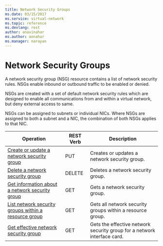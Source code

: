 ```yaml
---
title: Network Security Groups
ms.date: 03/15/2017
ms.service: virtual-network
ms.topic: reference
ms.devlang: rest
author: anavinahar 
ms.author: annahar 
ms.manager: narayan
---
```

# Network Security Groups
A network security group (NSG) resource contains a list of network security rules. NSGs enable inbound or outbound traffic to be enabled or denied.  
  
NSGs are created with a set of default network security rules which are designed to enable all communications from and within a virtual network, but deny external access to same.  
  
NSGs can be assigned to subnets or individual NICs. Where NSGs are assigned to both a subnet and a NIC, the combination of both NSGs applies to that NIC.  

| Operation | REST Verb | Description | 
|---------|---------|-----------|
| [Create or update a network security group](create-or-update-a-network-security-group.md)     |  PUT | Creates or updates a network security group. |  
| [Delete a network security group](delete-a-network-security-group.md)    |  DELETE | Deletes a network security group. |  
| [Get information about a network security group](get-information-about-a-network-security-group.md)    |  GET | Gets a network security group. |  
| [List network security groups within a resource group](list-network-security-groups-within-a-resource-group.md)|  GET | Gets all network security groups within a resource group. |  
| [Get effective network security group](get-effective-network-security-group.md) |  GET | Gets the effective network security group for a network interface card. |  
